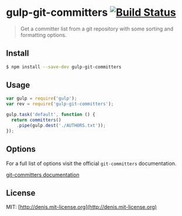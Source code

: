 # gulp-git-committers [![Build Status](https://travis-ci.org/dciccale/gulp-git-committers.svg)](https://travis-ci.org/dciccale/gulp-git-committers)

> Get a committer list from a git repository with some sorting and formatting options.

## Install

```sh
$ npm install --save-dev gulp-git-committers
```

## Usage

```javascript
var gulp = require('gulp');
var rev = require('gulp-git-committers');

gulp.task('default', function () {
  return committers()
    .pipe(gulp.dest('./AUTHORS.txt'));
});
```

## Options

For a full list of options visit the official `git-committers` documentation.

[git-committers documentation](https://github.com/dciccale/git-committers/blob/master/README.md#options)

## License

MIT: [http://denis.mit-license.org](http://denis.mit-license.org)
